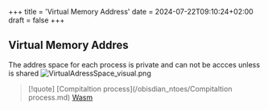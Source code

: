 +++
title = 'Virtual Memory Address'
date = 2024-07-22T09:10:24+02:00
draft = false
+++

## Virtual Memory Addres
The addres space for each process is private and can not be accces unless is shared 
![VirtualAdressSpace_visual.png](/Notes/VirtualAdressSpace_visual.png)

>[!quote] [Compitaltion process](/obisdian_ntoes/Compitaltion process.md) [Wasm](/libriairies/Wasm.md)